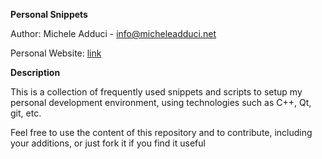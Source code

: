 **Personal Snippets**

Author: Michele Adduci - <a href="mailto:info@micheleadduci.net">info@micheleadduci.net</a>

Personal Website: <a href="http://micheleadduci.net" target="_blank" title="Michele Adduci home page">link</a>


**Description**

This is a collection of frequently used snippets and scripts to setup my personal development environment, using technologies such as C++, Qt, git, etc.  
  
Feel free to use the content of this repository and to contribute, including your additions, or just fork it if you find it useful